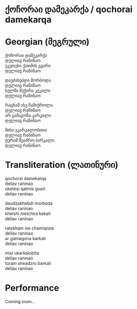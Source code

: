 # ქოჩორაი დამეკარქა / qochorai damekarqa

# Georgian (მეგრული)

ქოჩორაი დამეკარქა  
დელიავ რანინაო  
უკეთესი ქათმის გვარი  
დელიავ რანინაო  
 
დაუძახებდი მორბოდა  
დელიავ რანინაო  
ხელში მეჭირა კეკალი  
დელიავ რანინაო  

რაცხამ ისე ჩამიქროლა  
დელიავ რანინაო  
არ გამაგონა კარკალი  
დელიავ რანინაო  

მისი უკარკალობითა  
დელიავ რანინაო  
ტურამ შეაძრო ბარკალი  
დელიავ რანინაო  

# Transliteration (ლათინური)

qochorai damekarqa  
deliav raninao  
uketesi qatmis gvari  
deliav raninao  

daudzakhebdi morboda  
deliav raninao  
khelshi metchira kekali  
deliav raninao  

ratskham ise chamiqrola  
deliav raninao  
ar gamagona karkali  
deliav raninao  

misi ukarkalobita  
deliav raninao  
turam sheadzro barkali  
deliav raninao  

# Performance

Coming soon...
